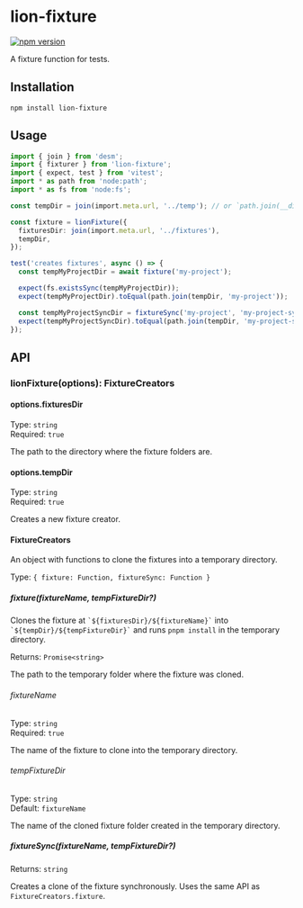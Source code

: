 # lion-fixture

[![npm version](https://img.shields.io/npm/v/lion-fixture)](https://npmjs.com/package/lion-fixture)

A fixture function for tests.

## Installation

```shell
npm install lion-fixture
```

## Usage

```typescript
import { join } from 'desm';
import { fixturer } from 'lion-fixture';
import { expect, test } from 'vitest';
import * as path from 'node:path';
import * as fs from 'node:fs';

const tempDir = join(import.meta.url, '../temp'); // or `path.join(__dirname, '../temp')` for CommonJS

const fixture = lionFixture({
  fixturesDir: join(import.meta.url, '../fixtures'),
  tempDir,
});

test('creates fixtures', async () => {
  const tempMyProjectDir = await fixture('my-project');

  expect(fs.existsSync(tempMyProjectDir));
  expect(tempMyProjectDir).toEqual(path.join(tempDir, 'my-project'));

  const tempMyProjectSyncDir = fixtureSync('my-project', 'my-project-sync');
  expect(tempMyProjectSyncDir).toEqual(path.join(tempDir, 'my-project-sync'));
});
```

## API

### lionFixture(options): FixtureCreators

#### options.fixturesDir

Type: `string`
\
Required: `true`

The path to the directory where the fixture folders are.

#### options.tempDir

Type: `string`
\
Required: `true`

Creates a new fixture creator.

#### FixtureCreators

An object with functions to clone the fixtures into a temporary directory.

Type: `{ fixture: Function, fixtureSync: Function }`

##### fixture(fixtureName, tempFixtureDir?)

Clones the fixture at `` `${fixturesDir}/${fixtureName}` `` into `` `${tempDir}/${tempFixtureDir}` `` and runs `pnpm install` in the temporary directory.

Returns: `Promise<string>`

The path to the temporary folder where the fixture was cloned.

###### fixtureName

Type: `string`
\
Required: `true`

The name of the fixture to clone into the temporary directory.

###### tempFixtureDir

Type: `string`
\
Default: `fixtureName`

The name of the cloned fixture folder created in the temporary directory.

##### fixtureSync(fixtureName, tempFixtureDir?)

Returns: `string`

Creates a clone of the fixture synchronously. Uses the same API as `FixtureCreators.fixture`.
